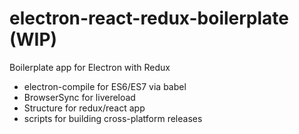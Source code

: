 # electron-react-redux-boilerplate (WIP)
Boilerplate app for Electron with Redux

- electron-compile for ES6/ES7 via babel
- BrowserSync for livereload
- Structure for redux/react app
- scripts for building cross-platform releases
